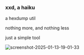 ### xxd, a haiku

a hexdump util

nothing more, and nothing less

just a simple tool

![screenshot-2025-01-13-19-01-33](https://github.com/user-attachments/assets/6d18a054-7399-4c1b-b5f3-c2281449d88c)
